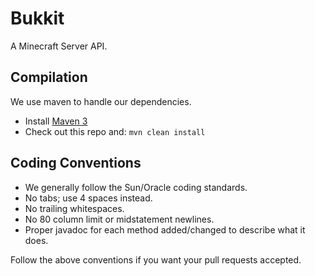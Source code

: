 Bukkit
======

A Minecraft Server API.

Compilation
-----------

We use maven to handle our dependencies.

* Install [Maven 3](http://maven.apache.org/download.html)
* Check out this repo and: `mvn clean install`

Coding Conventions
-----------

* We generally follow the Sun/Oracle coding standards.
* No tabs; use 4 spaces instead.
* No trailing whitespaces.
* No 80 column limit or midstatement newlines.
* Proper javadoc for each method added/changed to describe what it does.

Follow the above conventions if you want your pull requests accepted.
